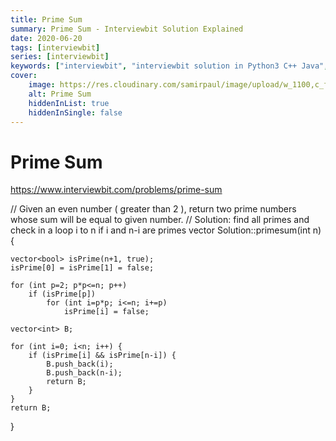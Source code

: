 ```yaml
---
title: Prime Sum
summary: Prime Sum - Interviewbit Solution Explained
date: 2020-06-20
tags: [interviewbit]
series: [interviewbit]
keywords: ["interviewbit", "interviewbit solution in Python3 C++ Java", "Prime Sum Solution Explained"]
cover:
    image: https://res.cloudinary.com/samirpaul/image/upload/w_1100,c_fit,co_rgb:FFFFFF,l_text:Arial_75_bold:Prime Sum - Solution Explained/problem-solving.webp
    alt: Prime Sum
    hiddenInList: true
    hiddenInSingle: false
---
```


# Prime Sum

https://www.interviewbit.com/problems/prime-sum

// Given an even number ( greater than 2 ), return two prime numbers whose sum will be equal to given number.
// Solution: find all primes and check in a loop i to n if i and n-i are primes
vector<int> Solution::primesum(int n) {
    
    vector<bool> isPrime(n+1, true);
    isPrime[0] = isPrime[1] = false;

    for (int p=2; p*p<=n; p++)
        if (isPrime[p])
            for (int i=p*p; i<=n; i+=p) 
                isPrime[i] = false;
    
    vector<int> B;
    
    for (int i=0; i<n; i++) { 
        if (isPrime[i] && isPrime[n-i]) { 
            B.push_back(i);
            B.push_back(n-i);
            return B; 
        } 
    }
    return B;
}

```